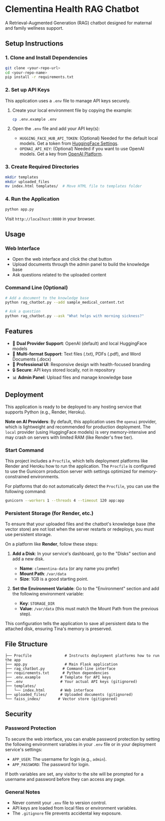 # Clementina Health RAG Chatbot

A Retrieval-Augmented Generation (RAG) chatbot designed for maternal and family wellness support.

## Setup Instructions

### 1. Clone and Install Dependencies

```bash
git clone <your-repo-url>
cd <your-repo-name>
pip install -r requirements.txt
```

### 2. Set up API Keys

This application uses a `.env` file to manage API keys securely.

1.  Create your local environment file by copying the example:
    ```bash
    cp .env.example .env
    ```

2.  Open the `.env` file and add your API key(s):
    -   `HUGGING_FACE_HUB_API_TOKEN`: (Optional) Needed for the default local models. Get a token from [HuggingFace Settings](https://huggingface.co/settings/tokens).
    -   `OPENAI_API_KEY`: (Optional) Needed if you want to use OpenAI models. Get a key from [OpenAI Platform](https://platform.openai.com/api-keys).

### 3. Create Required Directories

```bash
mkdir templates
mkdir uploaded_files
mv index.html templates/  # Move HTML file to templates folder
```

### 4. Run the Application

```bash
python app.py
```

Visit `http://localhost:8080` in your browser.

## Usage

### Web Interface
- Open the web interface and click the chat button
- Upload documents through the admin panel to build the knowledge base
- Ask questions related to the uploaded content

### Command Line (Optional)
```bash
# Add a document to the knowledge base
python rag_chatbot.py --add sample_medical_content.txt

# Ask a question
python rag_chatbot.py --ask "What helps with morning sickness?"
```

## Features

- 🤖 **Dual Provider Support**: OpenAI (default) and local HuggingFace models
- 📁 **Multi-format Support**: Text files (.txt), PDFs (.pdf), and Word Documents (.docx)
- 🎨 **Professional UI**: Responsive design with health-focused branding
- 🔒 **Secure**: API keys stored locally, not in repository
- 📊 **Admin Panel**: Upload files and manage knowledge base

## Deployment

This application is ready to be deployed to any hosting service that supports Python (e.g., Render, Heroku).

**Note on AI Providers**: By default, this application uses the `openai` provider, which is lightweight and recommended for production deployment. The `local` provider (using HuggingFace models) is very memory-intensive and may crash on servers with limited RAM (like Render's free tier).

### Start Command

This project includes a `Procfile`, which tells deployment platforms like Render and Heroku how to run the application. The `Procfile` is configured to use the Gunicorn production server with settings optimized for memory-constrained environments.

For platforms that do not automatically detect the `Procfile`, you can use the following command:
```bash
gunicorn --workers 1 --threads 4 --timeout 120 app:app
```

### Persistent Storage (for Render, etc.)
To ensure that your uploaded files and the chatbot's knowledge base (the vector store) are not lost when the server restarts or redeploys, you must use persistent storage.

On a platform like **Render**, follow these steps:

1.  **Add a Disk**: In your service's dashboard, go to the "Disks" section and add a new disk.
    -   **Name**: `clementina-data` (or any name you prefer)
    -   **Mount Path**: `/var/data`
    -   **Size**: 1GB is a good starting point.

2.  **Set the Environment Variable**: Go to the "Environment" section and add the following environment variable:
    -   **Key**: `STORAGE_DIR`
    -   **Value**: `/var/data` (this must match the Mount Path from the previous step).

This configuration tells the application to save all persistent data to the attached disk, ensuring Tina's memory is preserved.

## File Structure

```
├── Procfile               # Instructs deployment platforms how to run the app
├── app.py                 # Main Flask application
├── rag_chatbot.py        # Command-line interface
├── requirements.txt      # Python dependencies
├── .env.example         # Template for API keys
├── .env                 # Your actual API keys (gitignored)
├── templates/
│   └── index.html       # Web interface
├── uploaded_files/      # Uploaded documents (gitignored)
└── faiss_index/        # Vector store (gitignored)
```

## Security

### Password Protection
To secure the web interface, you can enable password protection by setting the following environment variables in your `.env` file or in your deployment service's settings:

-   `APP_USER`: The username for login (e.g., `admin`).
-   `APP_PASSWORD`: The password for login.

If both variables are set, any visitor to the site will be prompted for a username and password before they can access any page.

### General Notes
- Never commit your `.env` file to version control.
- API keys are loaded from local files or environment variables.
- The `.gitignore` file prevents accidental key exposure.
